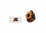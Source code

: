 <script type="text/javascript">
  function start(){
    window.alert("HEJ OLA KLEPACZKA");
  }
  window.onload=start;
  
</script>

<style>
  md
  {
    height: 100%;
  }
  #superman
  {
    margin-left: 30px;
    width: 20px;
    height:10px;
  }
  .meteorite
  {
    width: 20px;
    height: 20px;
  }
  #sky
  {
    background-image: url('sky.jpg');
    height: 100%;
    background-size: cover;
    background-attachment: fixed;
  }
</style>


<div id="sky">
  <img src="superman.png" id="superman">
  <img src="meteorite.png" class="meteorite" style="margin-right: 50px;">
</div>

